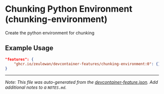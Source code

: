 
# Chunking Python Environment (chunking-environment)

Create the python environment for chunking

## Example Usage

```json
"features": {
    "ghcr.io/zeulewan/devcontainer-features/chunking-environment:0": {}
}
```





---

_Note: This file was auto-generated from the [devcontainer-feature.json](https://github.com/zeulewan/devcontainer-features/blob/main/src/chunking-environment/devcontainer-feature.json).  Add additional notes to a `NOTES.md`._
